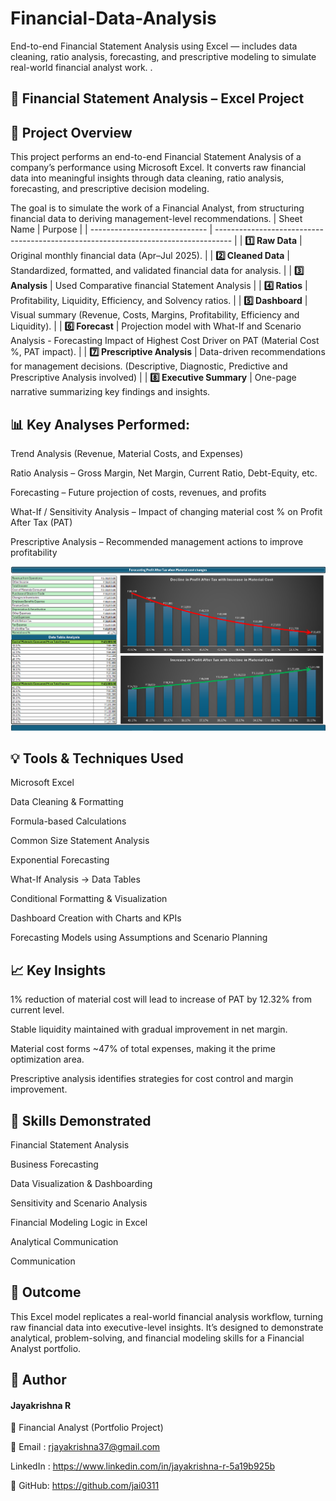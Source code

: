 # Financial-Data-Analysis
End-to-end Financial Statement Analysis using Excel — includes data cleaning, ratio analysis, forecasting, and prescriptive modeling to simulate real-world financial analyst work.
.

## 🧾 Financial Statement Analysis – Excel Project
## 📘 Project Overview

This project performs an end-to-end Financial Statement Analysis of a company’s performance using Microsoft Excel.
It converts raw financial data into meaningful insights through data cleaning, ratio analysis, forecasting, and prescriptive decision modeling.

The goal is to simulate the work of a Financial Analyst, from structuring financial data to deriving management-level recommendations.
| Sheet Name                    | Purpose                                                                            |
| ----------------------------- | ---------------------------------------------------------------------------------- |
| **1️⃣ Raw Data**              | Original monthly financial data (Apr–Jul 2025).                                    |
| **2️⃣ Cleaned Data**          | Standardized, formatted, and validated financial data for analysis.                |
| **3️⃣ Analysis**              | Used Comparative financial Statement Analysis                                      |
| **4️⃣ Ratios**                | Profitability, Liquidity, Efficiency, and Solvency ratios.                         |
| **5️⃣ Dashboard**             | Visual summary (Revenue, Costs, Margins, Profitability, Efficiency and Liquidity).     |
| **6️⃣ Forecast**              | Projection model with What-If and Scenario Analysis - Forecasting Impact of Highest Cost Driver on PAT (Material Cost %, PAT impact). |
| **7️⃣ Prescriptive Analysis** | Data-driven recommendations for management decisions. (Descriptive, Diagnostic, Predictive and Prescriptive Analysis involved) |
| **8️⃣ Executive Summary**     | One-page narrative summarizing key findings and insights. 

## 📊 Key Analyses Performed:

Trend Analysis (Revenue, Material Costs, and Expenses)

Ratio Analysis – Gross Margin, Net Margin, Current Ratio, Debt-Equity, etc.

Forecasting – Future projection of costs, revenues, and profits

What-If / Sensitivity Analysis – Impact of changing material cost % on Profit After Tax (PAT)

Prescriptive Analysis – Recommended management actions to improve profitability

![image alt](https://github.com/jai0311/Financial-Data-Analysis/blob/main/PAT%20forecast.png)

## 💡 Tools & Techniques Used

Microsoft Excel

Data Cleaning & Formatting

Formula-based Calculations

Common Size Statement Analysis

Exponential Forecasting

What-If Analysis → Data Tables

Conditional Formatting & Visualization

Dashboard Creation with Charts and KPIs

Forecasting Models using Assumptions and Scenario Planning

## 📈 Key Insights

1% reduction of material cost will lead to increase of PAT by 12.32% from current level.

Stable liquidity maintained with gradual improvement in net margin.

Material cost forms ~47% of total expenses, making it the prime optimization area.

Prescriptive analysis identifies strategies for cost control and margin improvement.

## 💼 Skills Demonstrated

Financial Statement Analysis

Business Forecasting

Data Visualization & Dashboarding

Sensitivity and Scenario Analysis

Financial Modeling Logic in Excel

Analytical Communication

Communication

## 🚀 Outcome

This Excel model replicates a real-world financial analysis workflow, turning raw financial data into executive-level insights.
It’s designed to demonstrate analytical, problem-solving, and financial modeling skills for a Financial Analyst portfolio.

## 🧠 Author

#### Jayakrishna R

📍 Financial Analyst (Portfolio Project)

📧 Email : rjayakrishna37@gmail.com

LinkedIn : https://www.linkedin.com/in/jayakrishna-r-5a19b925b

📂 GitHub: https://github.com/jai0311
